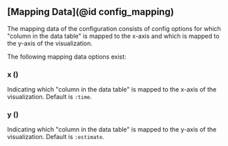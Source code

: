 ## [Mapping Data](@id config_mapping)

The mapping data of the configuration consists of config options for which "column in the data table" is mapped to the x-axis and which is mapped to the y-axis of the visualization. 

The following mapping data options exist:

### x ()
Indicating which "column in the data table" is mapped to the x-axis of the visualization.
Default is `:time`.

### y ()
Indicating which "column in the data table" is mapped to the y-axis of the visualization.
Default is `:estimate`.